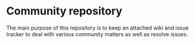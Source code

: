 # Community repository

The main purpose of this repository is to keep an attached wiki and issue
tracker to deal with various community matters as well as resolve issues.
